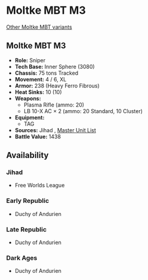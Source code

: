 # Moltke MBT M3 

[Other Moltke MBT variants](../moltke_mbt.md) 

## Moltke MBT M3 

- **Role:** Sniper 
- **Tech Base:** Inner Sphere (3080) 
- **Chassis:** 75 tons Tracked 
- **Movement:** 4 / 6, XL 
- **Armor:** 238 (Heavy Ferro Fibrous) 
- **Heat Sinks:** 10 (10) 
- **Weapons:** 
  - Plasma Rifle (ammo: 20) 
  - LB 10-X AC × 2 (ammo: 20 Standard, 10 Cluster) 
- **Equipment:** 
  - TAG 
- **Sources:** Jihad , [Master Unit List](http://masterunitlist.info/Unit/Details/2207/moltke-mbt-m3) 
- **Battle Value:** 1438 

## Availability 

### Jihad 

- Free Worlds League 

### Early Republic 

- Duchy of Andurien 

### Late Republic 

- Duchy of Andurien 

### Dark Ages 

- Duchy of Andurien 

